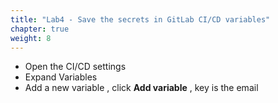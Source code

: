 ```yaml
---
title: "Lab4 - Save the secrets in GitLab CI/CD variables"
chapter: true
weight: 8
---
```




- Open the CI/CD settings
- Expand Variables
- Add a new variable , click **Add variable** , key is the email 
